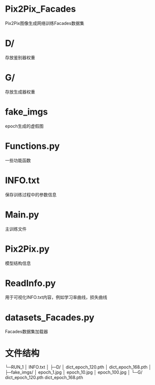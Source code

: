 # Pix2Pix_Facades
Pix2Pix图像生成网络训练Facades数据集

# D/
存放鉴别器权重

# G/
存放生成器权重

# fake_imgs
epoch生成的虚假图

# Functions.py
一些功能函数

# INFO.txt
保存训练过程中的参数信息

# Main.py
主训练文件

# Pix2Pix.py
模型结构信息

# ReadInfo.py
用于可视化INFO.txt内容，例如学习率曲线，损失曲线

# datasets_Facades.py
Facades数据集加载器

# 文件结构

└─RUN_1
    │  INFO.txt
    │
    ├─D/
    │      dict_epoch_120.pth
    │      dict_epoch_168.pth
    │
    ├─fake_imgs/
    │      epoch_1.jpg
    │      epoch_10.jpg
    │      epoch_100.jpg
    │
    └─G/
            dict_epoch_120.pth
            dict_epoch_168.pth





